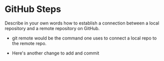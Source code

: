 # GitHub Steps

Describe in your own words how to establish a connection between a local repository and a remote repository on GitHub.

- git remote would be the command one uses to connect a local repo to the remote repo.

- Here's another change to add and commit